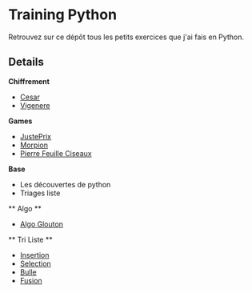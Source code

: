 # Training Python

Retrouvez sur ce dépôt tous les petits exercices que j'ai fais en Python.

## Details

**Chiffrement**
- [Cesar](https://github.com/Thomas-Dulompont/Python_trainning/blob/main/chiffrement/cesar.py)
- [Vigenere](https://github.com/Thomas-Dulompont/Python_trainning/blob/main/chiffrement/vigenere.py)

**Games**
- [JustePrix](https://github.com/Thomas-Dulompont/Python_trainning/blob/main/games/justeprix.py)
- [Morpion](https://github.com/Thomas-Dulompont/Python_trainning/blob/main/games/morpion.py)
- [Pierre Feuille Ciseaux](https://github.com/Thomas-Dulompont/Python_trainning/blob/main/games/pierre_feuille_ciseaux.py)

**Base**
- Les découvertes de python
- Triages liste

** Algo **
- [Algo Glouton](https://github.com/Thomas-Dulompont/Python_trainning/blob/main/algo/algo_glouton.ipynb)

** Tri Liste **
- [Insertion](https://github.com/Thomas-Dulompont/Python_trainning/blob/main/trieer_liste/insertion.ipynb)
- [Selection](https://github.com/Thomas-Dulompont/Python_trainning/blob/main/trieer_liste/selection.ipynb)
- [Bulle](https://github.com/Thomas-Dulompont/Python_trainning/blob/main/trieer_liste/bulle.ipynb)
- [Fusion](https://github.com/Thomas-Dulompont/Python_trainning/blob/main/trieer_liste/peigne.ipynb)
